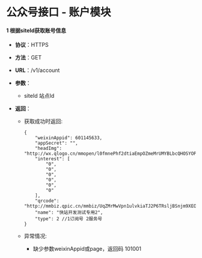 # 公众号接口 - 账户模块

#### 1 根据siteId获取账号信息
* **协议**：HTTPS
* **方法**：GET
* **URL**：/v1/account
* **参数**：
    * siteId 站点Id

* **返回**：
    * 获取成功时返回:

        ```
        {
            "weixinAppid": 601145633,
            "appSecret": "",
            "headImg": "http://wx.qlogo.cn/mmopen/l0fmnePhf2dtiaEmpOZmeMrUMYBLbcQHOSYOPjFWCNdOoWUO53oawfQJA5k1DvdfK4sbX3Dn60rYI2AbOUU10thWiasCH8Q4re/0",
            "interest": [
                "0",
                "0",
                "0",
                "0",
                "0",
                "0"
            ],
            "qrcode": "http://mmbiz.qpic.cn/mmbiz/UqZMrMwVpn1ulvkiaTJ2P6TRsljBSnjm9XEOZlVw08lrIYGHHe8oicoxttaNm48Kribps5ib18GPamib9GnWt92BmOg/0",
            "name": "快站开发测试专用2",
            "type": 2 //1订阅号 2服务号
        }
        ```
    * 异常情况:
        * 缺少参数weixinAppid或page，返回码 101001 
